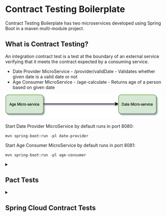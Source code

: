# Contract Testing Boilerplate

Contract Testing Boilerplate has two microservices developed using Spring Boot in a maven multi-module project.

## What is Contract Testing?
An integration contract test is a test at the boundary of an external service verifying that it meets the contract expected by a consuming service.

  - Date Provider MicroService - /provider/validDate - Validates whether given date is a valid date or not
  - Age Consumer MicroService - /age-calculate - Returns age of a person based on given date
  
  
![Microservices](images/microservices.png)

Start Date Provider MicroService by default runs in port 8080: 

```shell script
mvn spring-boot:run -pl date-provider
```

Start Age Consumer MicroService by default runs in port 8081: 

```shell script
mvn spring-boot:run -pl age-consumer
```

<details><summary><h2><b>Pact Tests</b></h2></summary>

Pact is a contract testing tool. Contract testing is a way to ensure that services (such as an API provider and a client) can communicate with each other. Without contract testing, the only way to know that services can communicate is by using expensive and brittle integration tests.

### Run Consumer contract Tests
```shell script
mvn clean test -pl age-consumer
```

Generated Pact file:
```json
{
  "provider": {
    "name": "dateProvider"
  },
  "consumer": {
    "name": "ageConsumer"
  },
  "interactions": [
    {
      "description": "valid date from provider",
      "request": {
        "method": "GET",
        "path": "/provider/validDate",
        "query": {
          "date": [
            "2001-02-03"
          ]
        },
        "matchingRules": {
          "query": {
            "date": {
              "matchers": [
                {
                  "match": "date",
                  "date": "2001-02-03"
                }
              ],
              "combine": "AND"
            }
          }
        },
        "generators": {
          "body": {
            "date": {
              "type": "Date",
              "format": "2001-02-03"
            }
          }
        }
      },
      "response": {
        "status": 200,
        "headers": {
          "content-type": "application/json",
          "Content-Type": "application/json; charset=UTF-8"
        },
        "body": {
          "month": 8,
          "year": 2000,
          "isValidDate": true,
          "day": 3
        },
        "matchingRules": {
          "body": {
            "$.year": {
              "matchers": [
                {
                  "match": "number"
                }
              ],
              "combine": "AND"
            },
            "$.month": {
              "matchers": [
                {
                  "match": "number"
                }
              ],
              "combine": "AND"
            },
            "$.day": {
              "matchers": [
                {
                  "match": "number"
                }
              ],
              "combine": "AND"
            },
            "$.isValidDate": {
              "matchers": [
                {
                  "match": "type"
                }
              ],
              "combine": "AND"
            }
          },
          "header": {
            "Content-Type": {
              "matchers": [
                {
                  "match": "regex",
                  "regex": "application/json(;\\s?charset=[\\w\\-]+)?"
                }
              ],
              "combine": "AND"
            }
          }
        }
      },
      "providerStates": [
        {
          "name": ""
        }
      ]
    }
  ],
  "metadata": {
    "pactSpecification": {
      "version": "3.0.0"
    },
    "pact-jvm": {
      "version": "4.0.9"
    }
  }
}
```

### Start Pact Broker at default port `:82`
```dockerfile
docker-compose up -d
```

### Publish Pact Files in Pact Broker
```shell script
$ cd age-consumer
$ mvn pact:publish
```

### Verify Pacts in Pact Broker at Provider side
```shell script
mvn clean -Dtest=PactAgeProviderTest test -pl date-provider
```

![Pact Broker](images/PactBroker.png)

</details>

<details><summary><h2><b>Spring Cloud Contract Tests</b></h2></summary>

Spring Cloud Contract is an umbrella project holds solutions to help users implement contract tests. It has two main modules:

* Spring Cloud Contract Verifier, which is used mainly by the producer side.
* Spring Cloud Contract Stub Runner, which is used by the consumer side.

</details>